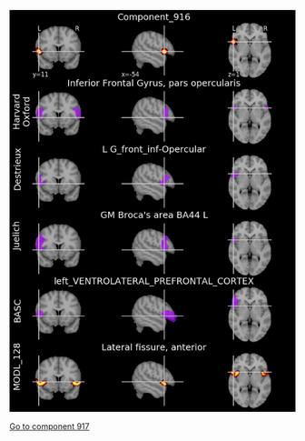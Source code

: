 


![916](preliminary/916.jpg "Component 916")

[Go to component 917](https://parietal-inria.github.io/MODL_atlas/1024/917 "Component 917")